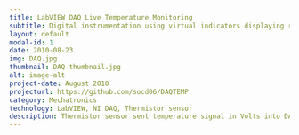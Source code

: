 ```yaml
---
title: LabVIEW DAQ Live Temperature Monitoring 
subtitle: Digital instrumentation using virtual indicators displaying real-world data
layout: default
modal-id: 1
date: 2010-08-23
img: DAQ.jpg
thumbnail: DAQ-thumbnail.jpg
alt: image-alt
project-date: August 2010
projecturl: https://github.com/socd06/DAQTEMP
category: Mechatronics
technology: LabVIEW, NI DAQ, Thermistor sensor
description: Thermistor sensor sent temperature signal in Volts into DAQ (Data Acquisition) hardware interfacing with LabVIEW software to characterize the signal using known resistance-temperature equations and displaying temperature measurements in degrees Celsius.
---
```

